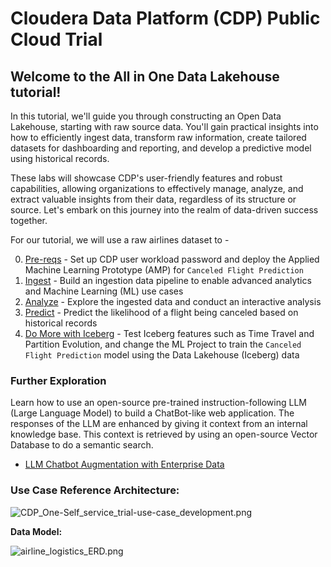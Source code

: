 # Cloudera Data Platform (CDP) Public Cloud Trial

## Welcome to the **All in One Data Lakehouse** tutorial! 

In this tutorial, we'll guide you through constructing an Open Data Lakehouse, starting with raw source data. You'll gain practical insights into how to efficiently ingest data, transform raw information, create tailored datasets for dashboarding and reporting, and develop a predictive model using historical records.

These labs will showcase CDP's user-friendly features and robust capabilities, allowing organizations to effectively manage, analyze, and extract valuable insights from their data, regardless of its structure or source. Let's embark on this journey into the realm of data-driven success together.

For our tutorial, we will use a raw airlines dataset to -

0. [Pre-reqs](00_prereqs.md) - Set up CDP user workload password and deploy the Applied Machine Learning Prototype (AMP) for `Canceled Flight Prediction`
1. [Ingest](01_ingest.md) - Build an ingestion data pipeline to enable advanced analytics and Machine Learning (ML) use cases
2. [Analyze](02_analyze.md) - Explore the ingested data and conduct an interactive analysis
3. [Predict](03_predict.md) - Predict the likelihood of a flight being canceled based on historical records
4. [Do More with Iceberg](04_iceberg.md) - Test Iceberg features such as Time Travel and Partition Evolution, and change the ML Project to train the `Canceled Flight Prediction` model using the Data Lakehouse (Iceberg) data

### Further Exploration

Learn how to use an open-source pre-trained instruction-following LLM (Large Language Model) to build a ChatBot-like web application. The responses of the LLM are enhanced by giving it context from an internal knowledge base. This context is retrieved by using an open-source Vector Database to do a semantic search.

- [LLM Chatbot Augmentation with Enterprise Data](llm_chatbot.md)

### Use Case Reference Architecture:

![CDP_One-Self_service_trial-use-case_development.png](images/CDP_One-Self_service_trial-use-case_development.png)

**Data Model:**

![airline_logistics_ERD.png](images/airline_logistics_ERD.png)
